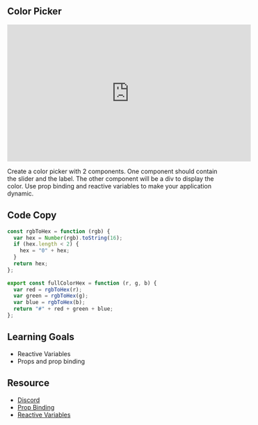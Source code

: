 ## Color Picker

<iframe width="560" height="315" src="https://www.youtube.com/embed/6bS4E8bD8hU" title="YouTube video player" frameborder="0" allow="accelerometer; autoplay; clipboard-write; encrypted-media; gyroscope; picture-in-picture" allowfullscreen></iframe>

Create a color picker with 2 components.  One component should contain the slider and the label.  The other component will be a div to display the color.  Use prop binding and reactive variables to make your application dynamic.

## Code Copy

```js
const rgbToHex = function (rgb) {
  var hex = Number(rgb).toString(16);
  if (hex.length < 2) {
    hex = "0" + hex;
  }
  return hex;
};
 
export const fullColorHex = function (r, g, b) {
  var red = rgbToHex(r);
  var green = rgbToHex(g);
  var blue = rgbToHex(b);
  return "#" + red + green + blue;
};
```

## Learning Goals

- Reactive Variables
- Props and prop binding

## Resource

- [Discord](https://discord.gg/Jwv7xaPRMS)
- [Prop Binding](https://svelte.dev/examples/component-bindings)
- [Reactive Variables](https://svelte.dev/examples/reactive-declarations)


